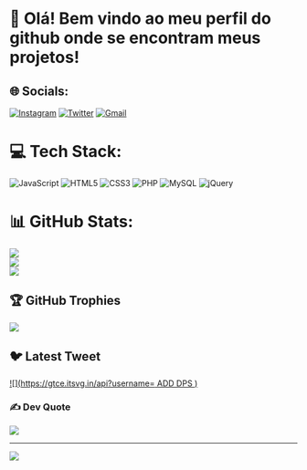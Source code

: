 # 💫 Olá! Bem vindo ao meu perfil do github onde se encontram meus projetos!

## 🌐 Socials:
[![Instagram](https://img.shields.io/badge/Instagram-%23E4405F.svg?logo=Instagram&logoColor=white)](https://instagram.com/brunoalves.bjj) [![Twitter](https://img.shields.io/badge/Twitter-%231DA1F2.svg?logo=Twitter&logoColor=white)](https://twitter.com/brunounix)  [![Gmail](https://img.shields.io/badge/Gmail-D14836?style=for-the-badge&logo=gmail&logoColor=white)](mailto:brunoalves_engsoft@gmail.com)


# 💻 Tech Stack:
![JavaScript](https://img.shields.io/badge/javascript-%23323330.svg?style=for-the-badge&logo=javascript&logoColor=%23F7DF1E) ![HTML5](https://img.shields.io/badge/html5-%23E34F26.svg?style=for-the-badge&logo=html5&logoColor=white) ![CSS3](https://img.shields.io/badge/css3-%231572B6.svg?style=for-the-badge&logo=css3&logoColor=white) ![PHP](https://img.shields.io/badge/php-%23777BB4.svg?style=for-the-badge&logo=php&logoColor=white) ![MySQL](https://img.shields.io/badge/mysql-%2300f.svg?style=for-the-badge&logo=mysql&logoColor=white) ![jQuery](https://img.shields.io/badge/jquery-%230769AD.svg?style=for-the-badge&logo=jquery&logoColor=white)
# 📊 GitHub Stats:
![](https://github-readme-stats.vercel.app/api?username=BrunoDevAL&theme=radical&hide_border=false&include_all_commits=true&count_private=true)<br/>
![](https://github-readme-streak-stats.herokuapp.com/?user=BrunoDevAL&theme=radical&hide_border=false)<br/>
![](https://github-readme-stats.vercel.app/api/top-langs/?username=BrunoDevAL&theme=radical&hide_border=false&include_all_commits=true&count_private=true&layout=compact)

## 🏆 GitHub Trophies
![](https://github-profile-trophy.vercel.app/?username=BrunoDevAL&theme=dracula&no-frame=false&no-bg=false&margin-w=4)

## 🐦 Latest Tweet
[![](https://gtce.itsvg.in/api?username= ADD DPS )](https://github.com/VishwaGauravIn/github-twitter-card-embed)

### ✍️ Dev Quote
![](https://quotes-github-readme.vercel.app/api?type=vetical&theme=radical)

---
[![](https://visitcount.itsvg.in/api?id=BrunoDevAL&icon=1&color=3)](https://github.com/BrunoDevAL)


